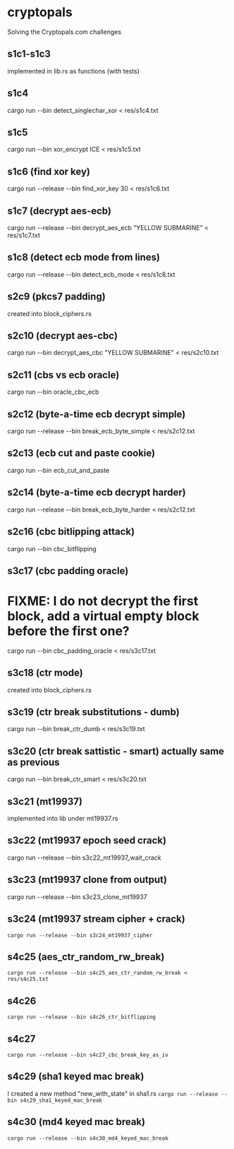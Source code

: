 # cryptopals
Solving the Cryptopals.com challenges

s1c1-s1c3
---
implemented in lib.rs as functions (with tests)

s1c4
---
cargo run --bin detect_singlechar_xor < res/s1c4.txt

s1c5
---
cargo run --bin xor_encrypt ICE < res/s1c5.txt

s1c6 (find xor key)
---
cargo run --release --bin find_xor_key 30 < res/s1c6.txt

s1c7 (decrypt aes-ecb)
---
cargo run --release --bin decrypt_aes_ecb "YELLOW SUBMARINE" < res/s1c7.txt

s1c8 (detect ecb mode from lines)
---
cargo run --release --bin detect_ecb_mode < res/s1c8.txt

s2c9 (pkcs7 padding)
---
created into block_ciphers.rs

s2c10 (decrypt aes-cbc)
---
cargo run --bin decrypt_aes_cbc "YELLOW SUBMARINE" < res/s2c10.txt

s2c11 (cbs vs ecb oracle)
---
cargo run --bin oracle_cbc_ecb

s2c12 (byte-a-time ecb decrypt simple)
---
cargo run --release --bin break_ecb_byte_simple < res/s2c12.txt

s2c13 (ecb cut and paste cookie)
---
cargo run --bin ecb_cut_and_paste

s2c14 (byte-a-time ecb decrypt harder)
---
cargo run --release --bin break_ecb_byte_harder < res/s2c12.txt

s2c16 (cbc bitlipping attack)
---
cargo run --bin cbc_bitflipping

s3c17 (cbc padding oracle)
---
# FIXME: I do not decrypt the first block, add a virtual empty block before the first one?
cargo run --bin cbc_padding_oracle < res/s3c17.txt

s3c18 (ctr mode)
---
created into block_ciphers.rs

s3c19 (ctr break substitutions - dumb)
---
cargo run --bin break_ctr_dumb < res/s3c19.txt

s3c20 (ctr break sattistic - smart) actually same as previous
---
cargo run --bin break_ctr_smart < res/s3c20.txt

s3c21 (mt19937)
---
implemented into lib under mt19937.rs

s3c22 (mt19937 epoch seed crack)
---
cargo run --release --bin s3c22_mt19937_wait_crack

s3c23 (mt19937 clone from output)
---
cargo run --release --bin s3c23_clone_mt19937

s3c24 (mt19937 stream cipher + crack)
---
`cargo run --release --bin s3c24_mt19937_cipher`

s4c25 (aes_ctr_random_rw_break)
---
`cargo run --release --bin s4c25_aes_ctr_random_rw_break < res/s4c25.txt`

s4c26
---
`cargo run --release --bin s4c26_ctr_bitflipping`

s4c27
---
`cargo run --release --bin s4c27_cbc_break_key_as_iv`

s4c29 (sha1 keyed mac break)
---
I created a new method "new_with_state" in sha1.rs
`cargo run --release --bin s4c29_sha1_keyed_mac_break`

s4c30 (md4 keyed mac break)
---
`cargo run --release --bin s4c30_md4_keyed_mac_break`
